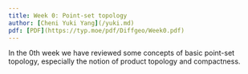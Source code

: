 ```yaml
---
title: Week 0: Point-set topology
author: [Cheni Yuki Yang](/yuki.md)
pdf: [PDF](https://typ.moe/pdf/Diffgeo/Week0.pdf)
---
```


In the 0th week we have reviewed some concepts of basic point-set topology, especially the notion of product topology and compactness.
